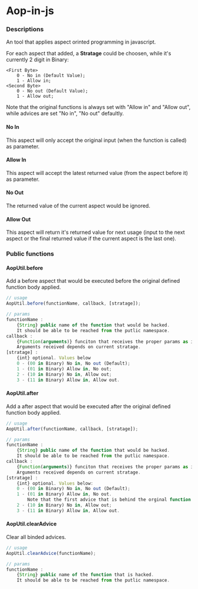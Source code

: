 Aop-in-js
=========

### Descriptions
An tool that applies aspect orinted programming in javascript.

For each aspect that added, a <b>Stratage</b> could be choosen, while it's currently 2 digit in Binary:

    <First Byte> 
        0 - No in (Default Value);
        1 - Allow in;
    <Second Byte> 
        0 - No out (Default Value);
        1 - Allow out;

Note that the original functions is always set with "Allow in" and "Allow out", while advices are set "No in", "No out" defaultly.

#### No In

This aspect will only accept the original input (when the function is called) as parameter.

#### Allow In

This aspect will accept the latest returned value (from the aspect before it) as parameter.

#### No Out

The returned value of the current aspect would be ignored.

#### Allow Out

This aspect will return it's returned value for next usage (input to the next aspect or the final returned value if the current aspect is the last one).

### Public functions

#### AopUtil.before
Add a before aspect that would be executed before the original defined function body applied.

```js
// usage
AopUtil.before(functionName, callback, [stratage]);

// params
functionName : 
    {String} public name of the function that would be hacked. 
    It should be able to be reached from the putlic namespace.
callback : 
    {Function(arguments)} funciton that receives the proper params as input. 
    Arguments received depends on current stratage.
[stratage] : 
    {int} optional. Values below
    0 - (00 in Binary) No in, No out (Default);
    1 - (01 in Binary) Allow in, No out;
    2 - (10 in Binary) No in, Allow out;
    3 - (11 in Binary) Allow in, Allow out.
```

#### AopUtil.after
Add a after aspect that would be executed after the original defined function body applied.
    
```js
// usage
AopUtil.after(functionName, callback, [stratage]);

// params
functionName : 
    {String} public name of the function that would be hacked. 
    It should be able to be reached from the putlic namespace.
callback : 
    {Function(arguments)} funciton that receives the proper params as input. 
    Arguments received depends on current stratage.
[stratage] : 
    {int} optional. Values below:
    0 - (00 in Binary) No in, No out (Default);
    1 - (01 in Binary) Allow in, No out. 
        Note that the first advice that is behind the orginal function which allows input always received 1 param;
    2 - (10 in Binary) No in, Allow out;
    3 - (11 in Binary) Allow in, Allow out.
```

#### AopUtil.clearAdvice
Clear all binded advices.

```js
// usage
AopUtil.clearAdvice(functionName);

// params
functionName : 
    {String} public name of the function that is hacked. 
    It should be able to be reached from the putlic namespace.